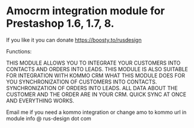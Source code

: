 # Amocrm integration module for Prestashop 1.6, 1.7, 8.

If you like it you can donate https://boosty.to/rusdesign

Functions:

THIS MODULE ALLOWS YOU TO INTEGRATE YOUR CUSTOMERS INTO CONTACTS AND ORDERS INTO LEADS. THIS MODULE IS ALSO SUITABLE FOR INTEGRATION WITH KOMMO CRM WHAT THIS MODULE DOES FOR YOU SYNCHRONIZATION OF CUSTOMERS INTO CONTACTS. SYNCHRONIZATION OF ORDERS INTO LEADS. ALL DATA ABOUT THE CUSTOMER AND THE ORDER ARE IN YOUR CRM. QUICK SYNC AT ONCE AND EVERYTHING WORKS.

Email me if you need a kommo integration or change amo to kommo url in module
info @ rus-design dot com
